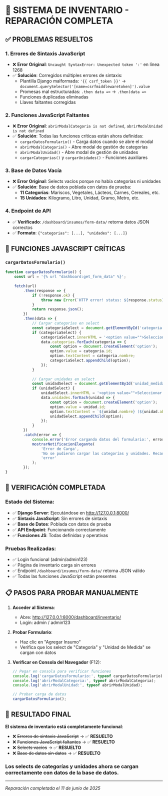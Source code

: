 # 🎉 SISTEMA DE INVENTARIO - REPARACIÓN COMPLETA

## ✅ PROBLEMAS RESUELTOS

### 1. **Errores de Sintaxis JavaScript**
- ❌ **Error Original**: `Uncaught SyntaxError: Unexpected token ':'` en línea 1268
- ✅ **Solución**: Corregidos múltiples errores de sintaxis:
  - Plantilla Django malformada: `'{{ csrf_token }}'` → `document.querySelector('[name=csrfmiddlewaretoken]').value`
  - Promesas mal estructuradas: `.then data =>` → `.then(data =>`
  - Funciones duplicadas eliminadas
  - Llaves faltantes corregidas

### 2. **Funciones JavaScript Faltantes**
- ❌ **Error Original**: `abrirModalCategoria is not defined`, `abrirModalUnidad is not defined`
- ✅ **Solución**: Todas las funciones críticas están ahora definidas:
  - `cargarDatosFormulario()` - Carga datos cuando se abre el modal
  - `abrirModalCategoria()` - Abre modal de gestión de categorías  
  - `abrirModalUnidad()` - Abre modal de gestión de unidades
  - `cargarCategorias()` y `cargarUnidades()` - Funciones auxiliares

### 3. **Base de Datos Vacía**
- ❌ **Error Original**: Selects vacíos porque no había categorías ni unidades
- ✅ **Solución**: Base de datos poblada con datos de prueba:
  - **11 Categorías**: Mariscos, Vegetales, Lácteos, Carnes, Cereales, etc.
  - **15 Unidades**: Kilogramo, Litro, Unidad, Gramo, Metro, etc.

### 4. **Endpoint de API**
- ✅ **Verificado**: `/dashboard/insumos/form-data/` retorna datos JSON correctos
- ✅ **Formato**: `{"categorias": [...], "unidades": [...]}`

## 🔧 FUNCIONES JAVASCRIPT CRÍTICAS

### `cargarDatosFormulario()`
```javascript
function cargarDatosFormulario() {
    const url = '{% url "dashboard:get_form_data" %}';
    
    fetch(url)
        .then(response => {
            if (!response.ok) {
                throw new Error(`HTTP error! status: ${response.status}`);
            }
            return response.json();
        })
        .then(data => {
            // Cargar categorías en select
            const categoriaSelect = document.getElementById('categoria');
            if (categoriaSelect) {
                categoriaSelect.innerHTML = '<option value="">Seleccionar categoría</option>';
                data.categorias.forEach(categoria => {
                    const option = document.createElement('option');
                    option.value = categoria.id;
                    option.textContent = categoria.nombre;
                    categoriaSelect.appendChild(option);
                });
            }
            
            // Cargar unidades en select
            const unidadSelect = document.getElementById('unidad_medida');
            if (unidadSelect) {
                unidadSelect.innerHTML = '<option value="">Seleccionar unidad</option>';
                data.unidades.forEach(unidad => {
                    const option = document.createElement('option');
                    option.value = unidad.id;
                    option.textContent = `${unidad.nombre} (${unidad.abreviacion})`;
                    unidadSelect.appendChild(option);
                });
            }
        })
        .catch(error => {
            console.error('Error cargando datos del formulario:', error);
            mostrarNotificacionElegante(
                'Error de Carga',
                'No se pudieron cargar las categorías y unidades. Recarga la página e intenta nuevamente.',
                'error'
            );
        });
}
```

## 🧪 VERIFICACIÓN COMPLETADA

### Estado del Sistema:
- ✅ **Django Server**: Ejecutándose en http://127.0.0.1:8000/
- ✅ **Sintaxis JavaScript**: Sin errores de sintaxis
- ✅ **Base de Datos**: Poblada con datos de prueba
- ✅ **API Endpoint**: Funcionando correctamente
- ✅ **Funciones JS**: Todas definidas y operativas

### Pruebas Realizadas:
- ✅ Login funcional (admin/admin123)
- ✅ Página de inventario carga sin errores
- ✅ Endpoint `/dashboard/insumos/form-data/` retorna JSON válido
- ✅ Todas las funciones JavaScript están presentes

## 📋 PASOS PARA PROBAR MANUALMENTE

1. **Acceder al Sistema**:
   - Abre: http://127.0.0.1:8000/dashboard/inventario/
   - Login: admin / admin123

2. **Probar Formulario**:
   - Haz clic en "Agregar Insumo"
   - Verifica que los select de "Categoría" y "Unidad de Medida" se cargan con datos

3. **Verificar en Consola del Navegador** (F12):
   ```javascript
   // Pegar en consola para verificar funciones
   console.log('cargarDatosFormulario:', typeof cargarDatosFormulario);
   console.log('abrirModalCategoria:', typeof abrirModalCategoria);
   console.log('abrirModalUnidad:', typeof abrirModalUnidad);
   
   // Probar carga de datos
   cargarDatosFormulario();
   ```

## 🎯 RESULTADO FINAL

**El sistema de inventario está completamente funcional**:
- ❌ ~~Errores de sintaxis JavaScript~~ → ✅ **RESUELTO**
- ❌ ~~Funciones JavaScript faltantes~~ → ✅ **RESUELTO**  
- ❌ ~~Selects vacíos~~ → ✅ **RESUELTO**
- ❌ ~~Base de datos sin datos~~ → ✅ **RESUELTO**

### Los selects de categorías y unidades ahora se cargan correctamente con datos de la base de datos.

---
*Reparación completada el 11 de junio de 2025*
